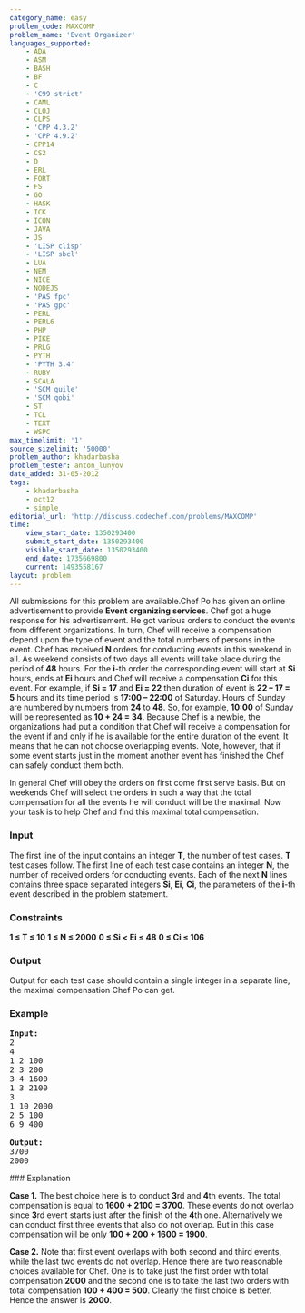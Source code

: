 ```yaml
---
category_name: easy
problem_code: MAXCOMP
problem_name: 'Event Organizer'
languages_supported:
    - ADA
    - ASM
    - BASH
    - BF
    - C
    - 'C99 strict'
    - CAML
    - CLOJ
    - CLPS
    - 'CPP 4.3.2'
    - 'CPP 4.9.2'
    - CPP14
    - CS2
    - D
    - ERL
    - FORT
    - FS
    - GO
    - HASK
    - ICK
    - ICON
    - JAVA
    - JS
    - 'LISP clisp'
    - 'LISP sbcl'
    - LUA
    - NEM
    - NICE
    - NODEJS
    - 'PAS fpc'
    - 'PAS gpc'
    - PERL
    - PERL6
    - PHP
    - PIKE
    - PRLG
    - PYTH
    - 'PYTH 3.4'
    - RUBY
    - SCALA
    - 'SCM guile'
    - 'SCM qobi'
    - ST
    - TCL
    - TEXT
    - WSPC
max_timelimit: '1'
source_sizelimit: '50000'
problem_author: khadarbasha
problem_tester: anton_lunyov
date_added: 31-05-2012
tags:
    - khadarbasha
    - oct12
    - simple
editorial_url: 'http://discuss.codechef.com/problems/MAXCOMP'
time:
    view_start_date: 1350293400
    submit_start_date: 1350293400
    visible_start_date: 1350293400
    end_date: 1735669800
    current: 1493558167
layout: problem
---
```

All submissions for this problem are available.Chef Po has given an online advertisement to provide **Event organizing services**. Chef got a huge response for his advertisement. He got various orders to conduct the events from different organizations. In turn, Chef will receive a compensation depend upon the type of event and the total numbers of persons in the event. Chef has received **N** orders for conducting events in this weekend in all. As weekend consists of two days all events will take place during the period of **48** hours. For the **i**-th order the corresponding event will start at **Si** hours, ends at **Ei** hours and Chef will receive a compensation **Ci** for this event. For example, if **Si = 17** and **Ei = 22** then duration of event is **22 – 17 = 5** hours and its time period is **17:00 – 22:00** of Saturday. Hours of Sunday are numbered by numbers from **24** to **48**. So, for example, **10:00** of Sunday will be represented as **10 + 24 = 34**. Because Chef is a newbie, the organizations had put a condition that Chef will receive a compensation for the event if and only if he is available for the entire duration of the event. It means that he can not choose overlapping events. Note, however, that if some event starts just in the moment another event has finished the Chef can safely conduct them both.

In general Chef will obey the orders on first come first serve basis. But on weekends Chef will select the orders in such a way that the total compensation for all the events he will conduct will be the maximal. Now your task is to help Chef and find this maximal total compensation.

### Input

The first line of the input contains an integer **T**, the number of test cases. **T** test cases follow. The first line of each test case contains an integer **N**, the number of received orders for conducting events. Each of the next **N** lines contains three space separated integers **Si**, **Ei**, **Ci**, the parameters of the **i**-th event described in the problem statement.

### Constraints

**1 ≤ T ≤ 10**
**1 ≤ N ≤ 2000**
**0 ≤ Si < Ei ≤ 48**
**0 ≤ Ci ≤ 106**

### Output

Output for each test case should contain a single integer in a separate line, the maximal compensation Chef Po can get.

### Example

<pre>
<b>Input:</b>
2
4
1 2 100
2 3 200
3 4 1600
1 3 2100
3
1 10 2000
2 5 100
6 9 400

<b>Output:</b>
3700
2000
</pre>### Explanation

**Case 1.** The best choice here is to conduct **3**rd and **4**th events. The total compensation is equal to **1600 + 2100 = 3700**. These events do not overlap since **3**rd event starts just after the finish of the **4**th one. Alternatively we can conduct first three events that also do not overlap. But in this case compensation will be only **100 + 200 + 1600 = 1900**.

**Case 2.** Note that first event overlaps with both second and third events, while the last two events do not overlap. Hence there are two reasonable choices available for Chef. One is to take just the first order with total compensation **2000** and the second one is to take the last two orders with total compensation **100 + 400 = 500**. Clearly the first choice is better. Hence the answer is **2000**.
